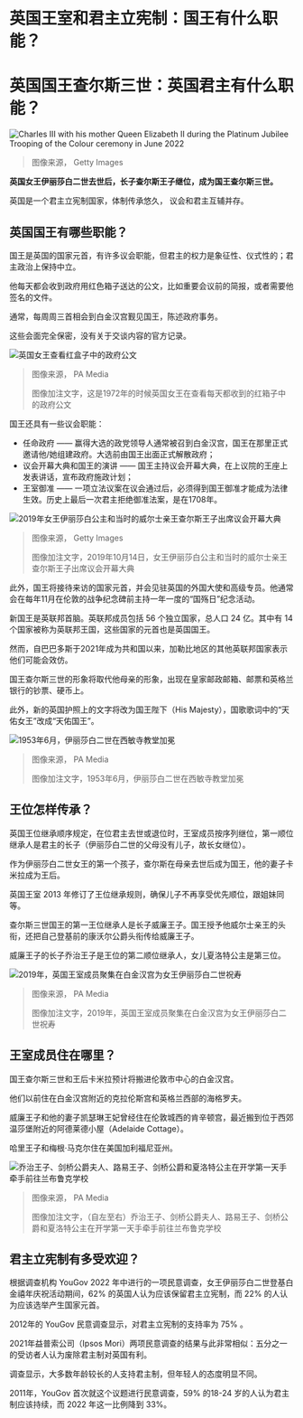 # 英国王室和君主立宪制：国王有什么职能？

#  英国国王查尔斯三世：英国君主有什么职能？


![Charles III with his mother Queen Elizabeth II during the Platinum Jubilee Trooping of the Colour ceremony in June 2022](_126653873_gettyimages-1404406465.jpg)

> 图像来源，  Getty Images

**英国女王伊丽莎白二世去世后，长子查尔斯王子继位，成为国王查尔斯三世。**

英国是一个君主立宪制国家，体制传承悠久， 议会和君主互辅并存。

##  英国国王有哪些职能？

国王是英国的国家元首，有许多议会职能，但君主的权力是象征性、仪式性的；君主政治上保持中立。

他每天都会收到政府用红色箱子送达的公文，比如重要会议前的简报，或者需要他签名的文件。

通常，每周周三首相会到白金汉宫觐见国王，陈述政府事务。

这些会面完全保密，没有关于交谈内容的官方记录。

![英国女王查看红盒子中的政府公文](_126722720_05cd8afd-14d8-4c0e-9e2d-e4e0ce336538.jpg)

> 图像来源，  PA Media
>
> 图像加注文字，这是1972年的时候英国女王在查看每天都收到的红箱子中的政府公文

国王还具有一些议会职能：

  * 任命政府 —— 赢得大选的政党领导人通常被召到白金汉宫，国王在那里正式邀请他/她组建政府。大选前由国王出面正式解散政府； 
  * 议会开幕大典和国王的演讲 —— 国王主持议会开幕大典，在上议院的王座上发表讲话，宣布政府施政计划； 
  * 王室御准 —— 一项立法议案在议会通过后，必须得到国王御准才能成为法律生效。历史上最后一次君主拒绝御准法案，是在1708年。 

![2019年女王伊丽莎白公主和当时的威尔士亲王查尔斯王子出席议会开幕大典](_124707978_gettyimages-1175944922.jpg)

> 图像来源，  Getty Images
>
> 图像加注文字，2019年10月14日，女王伊丽莎白公主和当时的威尔士亲王查尔斯王子出席议会开幕大典

此外，国王将接待来访的国家元首，并会见驻英国的外国大使和高级专员。他通常会在每年11月在伦敦的战争纪念碑前主持一年一度的“国殇日”纪念活动。

新国王是英联邦首脑。英联邦成员包括 56 个独立国家，总人口 24 亿。其中有 14 个国家被称为英联邦王国，这些国家的元首也是英国国王。

然而，自巴巴多斯于2021年成为共和国以来，加勒比地区的其他英联邦国家表示他们可能会效仿。

国王查尔斯三世的形象将取代他母亲的形象，出现在皇家邮政邮箱、邮票和英格兰银行的钞票、硬币上。

此外，新的英国护照上的文字将改为国王陛下（His Majesty），国歌歌词中的“天佑女王”改成“天佑国王”。

![1953年6月，伊丽莎白二世在西敏寺教堂加冕](_121248498_202cbd9a-9d22-401a-b466-2c334c3ddc51.jpg)

> 图像来源，  PA Media
>
> 图像加注文字，1953年6月，伊丽莎白二世在西敏寺教堂加冕

##  王位怎样传承？

英国王位继承顺序规定，在位君主去世或退位时，王室成员按序列继位，第一顺位继承人是君主的长子（伊丽莎白二世的父母没有儿子，故长女继位）。

作为伊丽莎白二世女王的第一个孩子，查尔斯在母亲去世后成为国王，他的妻子卡米拉成为王后。

英国王室 2013 年修订了王位继承规则，确保儿子不再享受优先顺位，跟姐妹同等。

查尔斯三世国王的第一王位继承人是长子威廉王子。国王授予他威尔士亲王的头衔，还把自己登基前的康沃尔公爵头衔传给威廉王子。

威廉王子的长子乔治王子是王位的第二顺位继承人，女儿夏洛特公主是第三位。

![2019年，英国王室成员聚集在白金汉宫为女王伊丽莎白二世祝寿](_117301996_hi061142342.jpg)

> 图像来源，  PA Media
>
> 图像加注文字，2019年，英国王室成员聚集在白金汉宫为女王伊丽莎白二世祝寿

##  王室成员住在哪里？

国王查尔斯三世和王后卡米拉预计将搬进伦敦市中心的白金汉宫。

他们以前住在白金汉宫附近的克拉伦斯宫和英格兰西部的海格罗夫。

威廉王子和他的妻子凯瑟琳王妃曾经住在伦敦城西的肯辛顿宫，最近搬到位于西郊温莎堡附近的阿德莱德小屋（Adelaide Cottage）。

哈里王子和梅根·马克尔住在美国加利福尼亚州。

![乔治王子、剑桥公爵夫人、路易王子、剑桥公爵和夏洛特公主在开学第一天手牵手前往兰布鲁克学校](_126627646_dc55f5c8ae37cd05c1a4856653f287e92f6b83d20_262_3500_19693500x1969.jpg)

> 图像来源，  PA Media
>
> 图像加注文字，（自左至右）乔治王子、剑桥公爵夫人、路易王子、剑桥公爵和夏洛特公主在开学第一天手牵手前往兰布鲁克学校

##  君主立宪制有多受欢迎？

根据调查机构 YouGov 2022 年中进行的一项民意调查，女王伊丽莎白二世登基白金禧年庆祝活动期间，62% 的英国人认为应该保留君主立宪制，而 22% 的人认为应该选举产生国家元首。

2012年的 YouGov 民意调查显示，对君主立宪制的支持率为 75% 。

2021年益普索公司（Ipsos Mori）两项民意调查的结果与此非常相似：五分之一的受访者人认为废除君主制对英国有利。

调查显示，大多数年龄较长的人支持君主制，但年轻人的态度明显不同。

2011年，YouGov 首次就这个议题进行民意调查，59% 的18-24 岁的人认为君主制应该持续，而 2022 年这一比例降到 33%。


